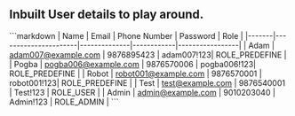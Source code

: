 ## Inbuilt User details to play around.

\```markdown
| Name  | Email                | Phone Number | Password   | Role            |
|-------|----------------------|--------------|------------|-----------------|
| Adam  | adam007@example.com  | 9876895423   | adam007!123| ROLE_PREDEFINE  |
| Pogba | pogba006@example.com | 9876570006   | pogba006!123| ROLE_PREDEFINE |
| Robot | robot001@example.com | 9876570001   | robot001!123| ROLE_PREDEFINE |
| Test  | test@example.com     | 9876540001   | Test!123   | ROLE_USER       |
| Admin | admin@example.com    | 9010203040   | Admin!123  | ROLE_ADMIN      |
\```
